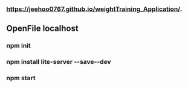 ### https://jeehoo0767.github.io/weightTraining_Application/.

## OpenFile localhost

### npm init

### npm install lite-server --save--dev

### npm start
